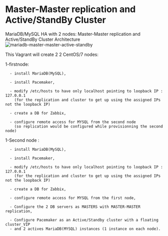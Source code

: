 # Master-Master replication and Active/StandBy Cluster
MariaDB/MySQL HA with 2 nodes: Master-Master replication and Active/StandBy Cluster
Architecture
![mariadb-master-master-active-standby](https://cloud.githubusercontent.com/assets/23556472/20674300/62d70842-b556-11e6-98e3-87312c6b8329.png)

This Vagrant will create 2 2 CentOS/7 nodes:

1-firstnode:

      - install MariaDB(MySQL), 
      
      - install Pacemaker, 
      
      - modify /etc/hosts to have only localhost pointing to loopback IP : 127.0.0.1
        (for the replication and cluster to get up using the assigned IPs not the loopback IP)
        
      - create a DB for Zabbix,
      
      - configure remote access for MYSQL from the second node 
        (so replication would be configured while provisionning the second node)
      

1-Second node : 

      - install MariaDB(MySQL), 
      
      - install Pacemaker, 
      
      - modify /etc/hosts to have only localhost pointing to loopback IP : 127.0.0.1 
        (for the replication and cluster to get up using the assigned IPs not the loopback IP)
        
      - create a DB for Zabbix,
      
      - configure remote access for MYSQL from the first node,
      
      - Configure the 2 DB servers as MASTERS with MASTER-MASTER replication,
      
      - Configure Pacemaker as an Active/Standby cluster with a floating cluster_VIP 
      - and 2 actives MariaDB(MYSQL) instances (1 instance on each node).


